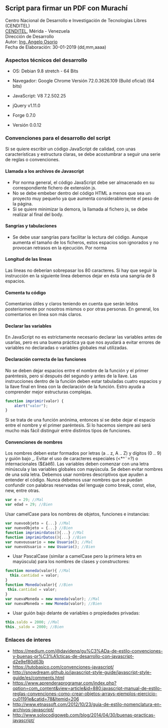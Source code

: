 ## Script para firmar un PDF con Murachí
Centro Nacional de Desarrollo e Investigación de Tecnologías Libres (CENDITEL) <br>
[CENDITEL](https://www.cenditel.gob.ve/), Mérida - Venezuela<br>
Dirección de Desarrollo<br>
Autor: [Ing. Angelo Osorio](https://twitter.com/Engel_PAIN)<br>
Fecha de Elaboración: 30-01-2019 (dd,mm,aaaa)

### Aspectos técnicos del desarrollo
* OS: Debian 9.8 stretch - 64 Bits
* Navegador: Google Chrome Versión 72.0.3626.109 (Build oficial) (64 bits)
* JavaScript: V8 7.2.502.25

* jQuery v1.11.0
* Forge 0.7.0
* Versión 0.0.12

### Convenciones para el desarrollo del script
Si se quiere escribir un código JavaScript de calidad, con unas características y estructura claras, se debe acostumbrar a seguir una serie de reglas o convenciones.

#### Llamada a los archivos de Javascript
- Por norma general, el código JavaScript debe ser almacenado en su correspondiente fichero de extensión js.
- No se debe embeber dentro del código HTML a menos que sea un proyecto muy pequeño ya que aumenta considerablemente el peso de la página.
- Si se quiere minimizar la demora, la llamada al fichero js, se debe realizar al final del body.

#### Sangrías y tabulaciones
- Se debe usar sangrías para facilitar la lectura del código. Aunque aumenta el tamaño de los ficheros, estos espacios son ignorados y no provocan retrasos en la ejecución. Por norma 

#### Longitud de las líneas
Las líneas no deberían sobrepasar los 80 caracteres. Si hay que seguir la instrucción en la siguiente línea debemos dejar en ésta una sangría de 8 espacios.

#### Comenta tu código
Comentarios útiles y claros teniendo en cuenta que serán leídos posteriormente por nosotros mismos o por otras personas. En general, los comentarios en línea son más claros.

####  Declarar las variables
En JavaScript no es estrictamente necesario declarar las variables antes de usarlas, pero es una buena práctica ya que nos ayudará a evitar errores de variables no declaradas o variables globales mal utilizadas.

####  Declaración correcta de las funciones
No se deben dejar espacios entre el nombre de la función y el primer paréntesis, pero sí después del segundo y antes de la llave. Las instrucciones dentro de la función deben estar tabuladas cuatro espacios y la llave final en línea con la declaración de la función. Estro ayuda a comprender mejor estructuras complejas.
```javascript
function imprimir(valor) {
    alert("valor");
}
```

Si se trata de una función anónima, entonces sí se debe dejar el espacio entre el nombre y el primer paréntesis. Si lo hacemos siempre así será mucho más fácil distinguir entre distintos tipos de funciones.

####  Convenciones de nombres
Los nombres deben estar formados por letras (a .. z, A .. Z) y dígitos (0 .. 9) y guión bajo _. Evitar el uso de caracteres especiales (<*^¨=?) o internacionales ($£àêß).
Las variables deben comenzar con una letra minúscula y las variables globales con mayúscula.
Se deben evitar nombres de una sola letra. Debemos usar nombres descriptivos que ayuden a entender el código. Nunca debemos usar nombres que se puedan confundir con palabras reservadas del lenguaje como break, const, else, new, entre otras.

```javascript
var e = 29; //Mal
var edad = 29; //Bien
```


Usar camelCase para los nombres de objetos, funciones e instancias:
```javascript
var nuevoobjeto = {...} //Mal
var nuevoObjeto = {...} //Bien
function imprimirdatos(){...} //Mal
function imprimirDatos(){...} //Bien
var nuevousuario = new Usuario(); //Mal
var nuevoUsuario = new Usuario(); //Bien
```

- Usar PascalCase (similar a camelCase pero la primera letra en mayúscula) para los nombres de clases y constructores:
```javascript
function moneda(valor){ //Mal
  this.cantidad = valor;
}
function Moneda(valor){ //Bien
 this.cantidad = valor;
}
var nuevaMoneda = new moneda(valor); //Mal
var nuevaMoneda = new Moneda(valor); //Bien
```

- Usar guión  bajo delante de variables o propiedades privadas:
```javascript
this.saldo = 2000; //Mal
this._saldo = 2000; //Bien
```


### Enlaces de interes
- https://medium.com/@davidenq/gu%C3%ADa-de-estilo-convenciones-y-buenas-pr%C3%A1cticas-de-desarrollo-con-javascript-d2e9ef80d63b
- https://tutobasico.com/convenciones-javascript/
- http://snowdream.github.io/javascript-style-guide/javascript-style-guide/es/comments.html
- https://www.aprenderaprogramar.com/index.php?option=com_content&view=article&id=880:javascript-manual-de-estilo-reglas-convenciones-como-crear-objetos-arrays-ejemplos-ejercicio-cu01191e&catid=78&Itemid=206
- http://www.etnassoft.com/2012/10/23/guia-de-estilo-nomenclatura-en-archivos-javascript/
- http://www.solocodigoweb.com/blog/2014/04/30/buenas-practicas-javascript/